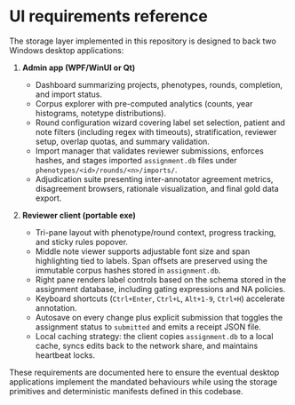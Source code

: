 # UI requirements reference

The storage layer implemented in this repository is designed to back two
Windows desktop applications:

1. **Admin app (WPF/WinUI or Qt)**
   * Dashboard summarizing projects, phenotypes, rounds, completion, and
     import status.
   * Corpus explorer with pre-computed analytics (counts, year
     histograms, notetype distributions).
   * Round configuration wizard covering label set selection, patient and
     note filters (including regex with timeouts), stratification,
     reviewer setup, overlap quotas, and summary validation.
   * Import manager that validates reviewer submissions, enforces hashes,
     and stages imported `assignment.db` files under
     `phenotypes/<id>/rounds/<n>/imports/`.
   * Adjudication suite presenting inter-annotator agreement metrics,
     disagreement browsers, rationale visualization, and final gold data
     export.

2. **Reviewer client (portable exe)**
   * Tri-pane layout with phenotype/round context, progress tracking, and
     sticky rules popover.
   * Middle note viewer supports adjustable font size and span
     highlighting tied to labels. Span offsets are preserved using the
     immutable corpus hashes stored in `assignment.db`.
   * Right pane renders label controls based on the schema stored in the
     assignment database, including gating expressions and NA policies.
   * Keyboard shortcuts (`Ctrl+Enter`, `Ctrl+L`, `Alt+1-9`, `Ctrl+H`)
     accelerate annotation.
   * Autosave on every change plus explicit submission that toggles the
     assignment status to `submitted` and emits a receipt JSON file.
   * Local caching strategy: the client copies `assignment.db` to a local
     cache, syncs edits back to the network share, and maintains
     heartbeat locks.

These requirements are documented here to ensure the eventual desktop
applications implement the mandated behaviours while using the storage
primitives and deterministic manifests defined in this codebase.
